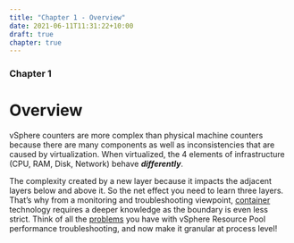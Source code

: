 ```yaml
---
title: "Chapter 1 - Overview"
date: 2021-06-11T11:31:22+10:00
draft: true
chapter: true
---
```


### Chapter 1
# Overview

vSphere counters are more complex than physical machine counters because there are many components as well as inconsistencies that are caused by virtualization. When virtualized, the 4 elements of infrastructure (CPU, RAM, Disk, Network) behave ***differently***.

The complexity created by a new layer because it impacts the adjacent layers below and above it. So the net effect you need to learn three layers. That’s why from a monitoring and troubleshooting viewpoint, [container](https://en.wikipedia.org/wiki/OS-level_virtualization) technology requires a deeper knowledge as the boundary is even less strict. Think of all the [problems](https://www.settlersoman.com/ftf-012-resource-pools-in-practice/) you have with vSphere Resource Pool performance troubleshooting, and now make it granular at process level!
